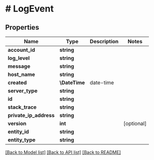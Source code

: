 # # LogEvent

## Properties

Name | Type | Description | Notes
------------ | ------------- | ------------- | -------------
**account_id** | **string** |  |
**log_level** | **string** |  |
**message** | **string** |  |
**host_name** | **string** |  |
**created** | **\DateTime** | date-time |
**server_type** | **string** |  |
**id** | **string** |  |
**stack_trace** | **string** |  |
**private_ip_address** | **string** |  |
**version** | **int** |  | [optional]
**entity_id** | **string** |  |
**entity_type** | **string** |  |

[[Back to Model list]](../../README.md#models) [[Back to API list]](../../README.md#endpoints) [[Back to README]](../../README.md)
